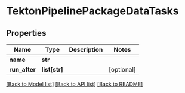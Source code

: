 # TektonPipelinePackageDataTasks

## Properties
Name | Type | Description | Notes
------------ | ------------- | ------------- | -------------
**name** | **str** |  | 
**run_after** | **list[str]** |  | [optional] 

[[Back to Model list]](../README.md#documentation-for-models) [[Back to API list]](../README.md#documentation-for-api-endpoints) [[Back to README]](../README.md)

